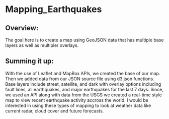 # Mapping_Earthquakes

## Overview:
The goal here is to create a map using GeoJSON data that has multiple base layers as well as multipler overlays.

## Summing it up:
With the use of Leaflet and MapBox APIs, we created the base of our map. Then we added data from our JSON source file using d3.json functions. Base layers include street, satellite, and dark with overlay options including fault lines, all earthquakes, and major earthquakes for the last 7 days. Since, we used an API along with data from the USGS we created a real-time style map to view recent earthquake activity accross the world. I would be interested in using these types of mapping to look at weather data like current radar, cloud cover and future forecasts.